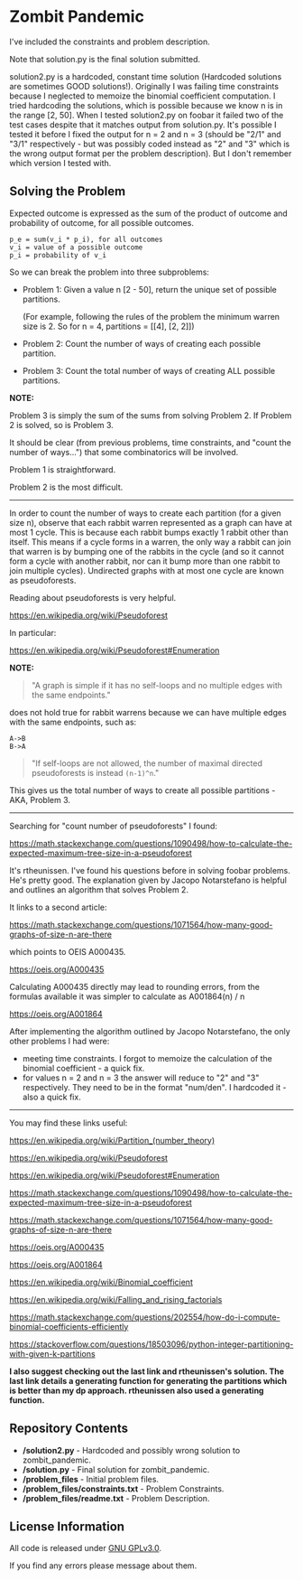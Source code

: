 Zombit Pandemic
=============================================

I've included the constraints and problem description.

Note that solution.py is the final solution submitted.

solution2.py is a hardcoded, constant time solution (Hardcoded solutions are sometimes GOOD solutions!).  Originally I was failing time constraints because I neglected to memoize the binomial coefficient computation.  I tried hardcoding the solutions, which is possible because we know n is in the range [2, 50].  When I tested solution2.py on foobar it failed two of the test cases despite that it matches output from solution.py.  It's possible I tested it before I fixed the output for n = 2 and n = 3 (should be "2/1" and "3/1" respectively - but was possibly coded instead as "2" and "3" which is the wrong output format per the problem description).  But I don't remember which version I tested with.


Solving the Problem
-------------------
Expected outcome is expressed as the sum of the product of outcome and probability of outcome, for all possible outcomes.
```
p_e = sum(v_i * p_i), for all outcomes
v_i = value of a possible outcome
p_i = probability of v_i
```

So we can break the problem into three subproblems:
- Problem 1: Given a value n [2 - 50], return the unique set of possible partitions.

  (For example, following the rules of the problem the minimum warren size is 2.  So for n = 4, partitions = [[4], [2, 2]])
- Problem 2: Count the number of ways of creating each possible partition.
- Problem 3: Count the total number of ways of creating ALL possible partitions.

**NOTE:**

Problem 3 is simply the sum of the sums from solving Problem 2.  If Problem 2 is solved, so is Problem 3.

It should be clear (from previous problems, time constraints, and "count the number of ways...") that some combinatorics will be involved.

Problem 1 is straightforward.

Problem 2 is the most difficult.
***

In order to count the number of ways to create each partition (for a given size n), observe that each rabbit warren represented as a graph can have at most 1 cycle.  This is because each rabbit bumps exactly 1 rabbit other than itself.  This means if a cycle forms in a warren, the only way a rabbit can join that warren is by bumping one of the rabbits in the cycle (and so it cannot form a cycle with another rabbit, nor can it bump more than one rabbit to join multiple cycles).  Undirected graphs with at most one cycle are known as pseudoforests.

Reading about pseudoforests is very helpful.

https://en.wikipedia.org/wiki/Pseudoforest

In particular:

https://en.wikipedia.org/wiki/Pseudoforest#Enumeration

**NOTE:**
> "A graph is simple if it has no self-loops and no multiple edges with the same endpoints."

does not hold true for rabbit warrens because we can have multiple edges with the same endpoints, such as:
```
A->B
B->A
```

> "If self-loops are not allowed, the number of maximal directed pseudoforests is instead `(n-1)^n`."

This gives us the total number of ways to create all possible partitions - AKA, Problem 3.
***

Searching for "count number of pseudoforests" I found:

https://math.stackexchange.com/questions/1090498/how-to-calculate-the-expected-maximum-tree-size-in-a-pseudoforest

It's rtheunissen.  I've found his questions before in solving foobar problems.  He's pretty good.  The explanation given by Jacopo Notarstefano is helpful and outlines an algorithm that solves Problem 2.

It links to a second article:

https://math.stackexchange.com/questions/1071564/how-many-good-graphs-of-size-n-are-there

which points to OEIS A000435.

https://oeis.org/A000435

Calculating A000435 directly may lead to rounding errors, from the formulas available it was simpler to calculate as A001864(n) / n

https://oeis.org/A001864

After implementing the algorithm outlined by Jacopo Notarstefano, the only other problems I had were:
- meeting time constraints.  I forgot to memoize the calculation of the binomial coefficient - a quick fix.
- for values n = 2 and n = 3 the answer will reduce to "2" and "3" respectively.  They need to be in the format "num/den".  I hardcoded it - also a quick fix.


***
You may find these links useful:

https://en.wikipedia.org/wiki/Partition_(number_theory)

https://en.wikipedia.org/wiki/Pseudoforest

https://en.wikipedia.org/wiki/Pseudoforest#Enumeration

https://math.stackexchange.com/questions/1090498/how-to-calculate-the-expected-maximum-tree-size-in-a-pseudoforest

https://math.stackexchange.com/questions/1071564/how-many-good-graphs-of-size-n-are-there

https://oeis.org/A000435

https://oeis.org/A001864

https://en.wikipedia.org/wiki/Binomial_coefficient

https://en.wikipedia.org/wiki/Falling_and_rising_factorials

https://math.stackexchange.com/questions/202554/how-do-i-compute-binomial-coefficients-efficiently

https://stackoverflow.com/questions/18503096/python-integer-partitioning-with-given-k-partitions

**I also suggest checking out the last link and rtheunissen's solution.  The last link details a generating function for generating the partitions which is better than my dp approach.  rtheunissen also used a generating function.**




Repository Contents
-------------------
* **/solution2.py** - Hardcoded and possibly wrong solution to zombit_pandemic.
* **/solution.py** - Final solution for zombit_pandemic.
* **/problem_files** - Initial problem files.
* **/problem_files/constraints.txt** - Problem Constraints.
* **/problem_files/readme.txt** - Problem Description.



License Information
-------------------

All code is released under [GNU GPLv3.0](http://www.gnu.org/copyleft/gpl.html).

If you find any errors please message about them.
